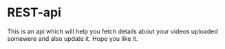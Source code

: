 # REST-api
This is an api which will help you fetch details about your videos uploaded somewere and also update it. Hope you like it. 
